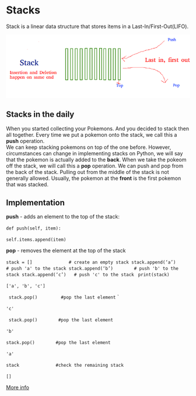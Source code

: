 # Stacks

Stack is a linear data structure that stores items in a Last-In/First-Out(LIFO).

![](stack2.png)

## Stacks in the daily

When you started collecting your Pokemons. 
And you decided to stack then all together.
Every time we put a pokemon onto the stack, we call this a **push** operation.  
We can keep stacking pokemons on top of the one before. However, circumstances can change in implementing stacks on Python, we will say that the pokemon is actually added to the **back**. When we take the pokeom off the stack, we will call this a **pop** operation. We can push and pop from the back of the stack. Pulling out from the middle of the stack is not generally allowed. Usually, the pokemon at the **front** is the first pokemon that was stacked. 

## Implementation 
**push** - adds an element to the top of the stack:

`def push(self, item):`
        
   `self.items.append(item)`

**pop** - removes the element at the top of the stack

`stack = []         	 # create an empty stack
stack.append(‘a’)  	  	  # push 'a' to the stack
stack.append(‘b’)  		 # push 'b' to the stack
stack.append(‘c’)   # push 'c' to the stack
`
`
print(stack)
`

`
['a', 'b', 'c']
`

`
stack.pop()         #pop the last element`
`

`'c'`

`
stack.pop()        #pop the last element`

`'b'`

`stack.pop()        #pop the last element`


`'a'`

`stack              #check the remaining stack`

`[]`

[More info](https://realpython.com/how-to-implement-python-stack/)
